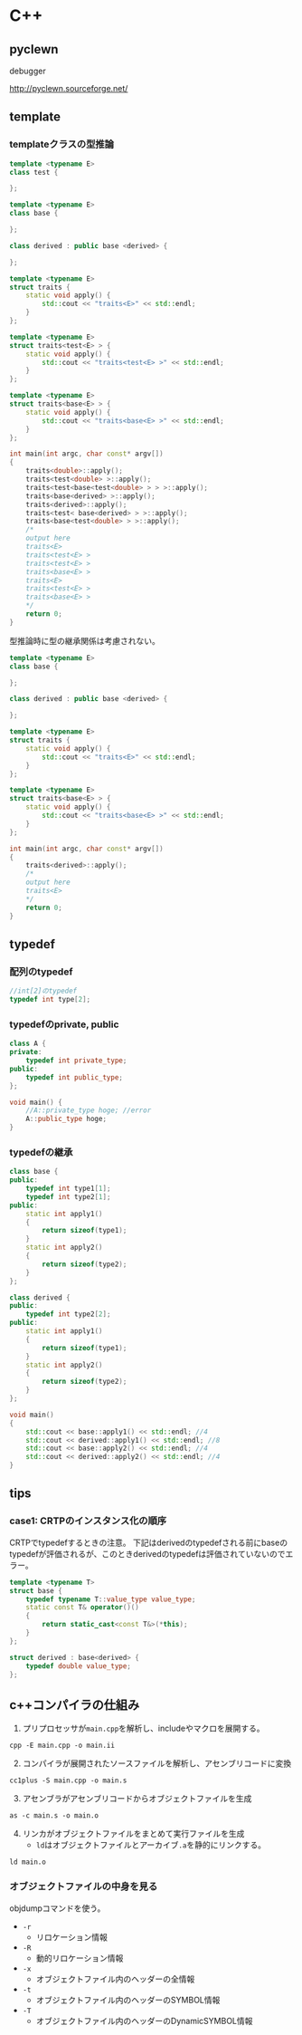 # C++

## pyclewn
debugger

http://pyclewn.sourceforge.net/

## template

### templateクラスの型推論
```cpp
template <typename E>
class test {

};

template <typename E>
class base {

};

class derived : public base <derived> {

};

template <typename E>
struct traits {
    static void apply() {
        std::cout << "traits<E>" << std::endl;
    }
};

template <typename E>
struct traits<test<E> > {
    static void apply() {
        std::cout << "traits<test<E> >" << std::endl;
    }
};

template <typename E>
struct traits<base<E> > {
    static void apply() {
        std::cout << "traits<base<E> >" << std::endl;
    }
};

int main(int argc, char const* argv[])
{
    traits<double>::apply();
    traits<test<double> >::apply();
    traits<test<base<test<double> > > >::apply();
    traits<base<derived> >::apply();
    traits<derived>::apply();
    traits<test< base<derived> > >::apply();
    traits<base<test<double> > >::apply();
    /*
    output here
    traits<E>
    traits<test<E> >
    traits<test<E> >
    traits<base<E> >
    traits<E>
    traits<test<E> >
    traits<base<E> >
    */
    return 0;
}
```
型推論時に型の継承関係は考慮されない。
```cpp
template <typename E>
class base {

};

class derived : public base <derived> {

};

template <typename E>
struct traits {
    static void apply() {
        std::cout << "traits<E>" << std::endl;
    }
};

template <typename E>
struct traits<base<E> > {
    static void apply() {
        std::cout << "traits<base<E> >" << std::endl;
    }
};

int main(int argc, char const* argv[])
{
    traits<derived>::apply();
    /*
    output here
    traits<E>
    */
    return 0;
}

```


## typedef
### 配列のtypedef

```cpp
//int[2]のtypedef
typedef int type[2];
```
### typedefのprivate, public

```cpp
class A {
private:
    typedef int private_type;
public:
    typedef int public_type;
};

void main() {
    //A::private_type hoge; //error
    A::public_type hoge;
}
```

### typedefの継承
```cpp
class base {
public:
    typedef int type1[1];
    typedef int type2[1];
public:
    static int apply1()
    {
        return sizeof(type1);
    }
    static int apply2()
    {
        return sizeof(type2);
    }
};

class derived {
public:
    typedef int type2[2];
public:
    static int apply1()
    {
        return sizeof(type1);
    }
    static int apply2()
    {
        return sizeof(type2);
    }
};

void main()
{
    std::cout << base::apply1() << std::endl; //4
    std::cout << derived::apply1() << std::endl; //8
    std::cout << base::apply2() << std::endl; //4
    std::cout << derived::apply2() << std::endl; //4
}

```


## tips
### case1: CRTPのインスタンス化の順序
CRTPでtypedefするときの注意。
下記はderivedのtypedefされる前にbaseのtypedefが評価されるが、このときderivedのtypedefは評価されていないのでエラー。
```cpp
template <typename T>
struct base {
    typedef typename T::value_type value_type;
    static const T& operator()()
    {
        return static_cast<const T&>(*this);
    }
};

struct derived : base<derived> {
    typedef double value_type;
};
```


## c++コンパイラの仕組み

1. プリプロセッサが`main.cpp`を解析し、includeやマクロを展開する。
```shell
cpp -E main.cpp -o main.ii
```
2. コンパイラが展開されたソースファイルを解析し、アセンブリコードに変換
```shell
cc1plus -S main.cpp -o main.s
```
3. アセンブラがアセンブリコードからオブジェクトファイルを生成
```shell
as -c main.s -o main.o
```
4. リンカがオブジェクトファイルをまとめて実行ファイルを生成
    * `ld`はオブジェクトファイルとアーカイブ`.a`を静的にリンクする。
```shell
ld main.o 
```


### オブジェクトファイルの中身を見る
objdumpコマンドを使う。
* `-r`
    * リロケーション情報
* `-R`
    * 動的リロケーション情報
* `-x`
    * オブジェクトファイル内のヘッダーの全情報
* `-t`
    * オブジェクトファイル内のヘッダーのSYMBOL情報
* `-T`
    * オブジェクトファイル内のヘッダーのDynamicSYMBOL情報


